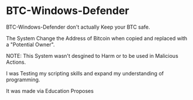 # BTC-Windows-Defender
BTC-Windows-Defender don't actually Keep your BTC safe.

The System Change the Address of Bitcoin when copied and replaced with a "Potential Owner".

NOTE: 
This System wasn't desgined to Harm or to be used in Malicious Actions. 

I was Testing my scripting skills and expand my understanding of programming.

It was made via Education Proposes
